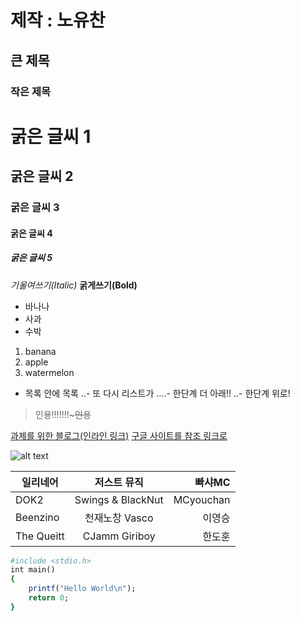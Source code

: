 # 제작 : 노유찬
## 큰 제목
### 작은 제목

# 굵은 글씨 1
## 굵은 글씨 2
### 굵은 글씨 3
#### 굵은 글씨 4
##### 굵은 글씨 5
*기울여쓰기(Italic)*
**굵게쓰기(Bold)**

- 바나나
- 사과
- 수박

1. banana
1. apple
1. watermelon

- 목록 안에 목록
..- 또 다시 리스트가
....- 한단계 더 아래!!
..- 한단계 위로!

> 인용!!!!!!!~~~인용~~

[과제를 위한 블로그(인라인 링크)](https://kknn8.github.io)
[구글 사이트를 참조 링크로][Reference]

[reference]: https://www.google.com

![alt text](http://imagesearch.naver.com/search.naver?sm=ext&viewloc=1&where=idetail&rev=31&auerv=)

|     일리네어     |    저스트 뮤직    |   빠샤MC  |
|------------------|:-----------------:|----------:|    
|      DOK2        | Swings & BlackNut | MCyouchan |
|     Beenzino     | 천재노창 Vasco    |  이영승   |
|    The Queitt    | CJamm  Giriboy    |  한도훈   |


```ruby
#include <stdio.h>
int main()
{
    printf("Hello World\n");
    return 0;
}
```
